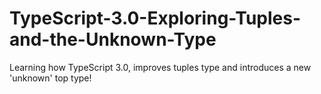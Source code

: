 # TypeScript-3.0-Exploring-Tuples-and-the-Unknown-Type
Learning how TypeScript 3.0, improves tuples type and introduces a new 'unknown' top type!
